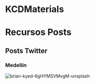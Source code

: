 # KCDMaterials
# Recursos Posts
## Posts Twitter
### Medellín
![brian-kyed-6gHYMSVMvgM-unsplash](https://user-images.githubusercontent.com/101415041/221054500-2c41813f-1084-438e-874a-4c2f7be4d2cc.jpg)
